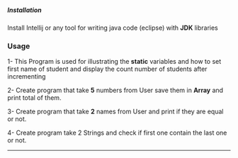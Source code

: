 ##### Installation

Install Intellij or any tool for writing java code (eclipse) with **JDK** libraries 
### Usage
1- This Program is used for illustrating the **static** variables and how to set first name of student and display the count number of students after incrementing

2- Create program that take **5** numbers from User save them in **Array** and print total of them.

3- Create program that take **2** names from User and  print if they are equal or not.

4- Create program take 2 Strings and check if first one  contain the last one or not.

******** 
